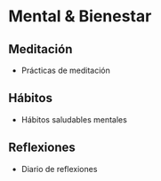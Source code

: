 # Mental & Bienestar

## Meditación
- Prácticas de meditación

## Hábitos
- Hábitos saludables mentales

## Reflexiones
- Diario de reflexiones
